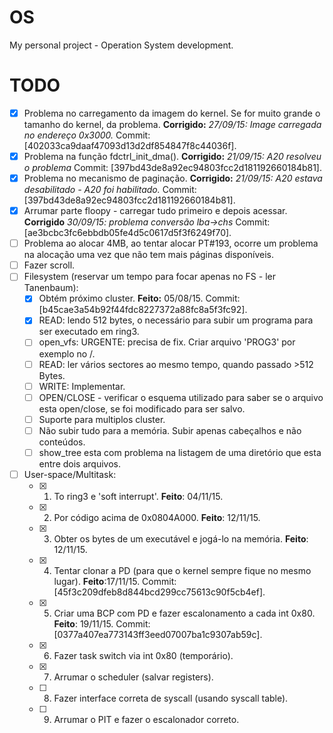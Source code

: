 # OS

My personal project - Operation System development.

# TODO
- [x] Problema no carregamento da imagem do kernel. Se for muito grande o tamanho do kernel, da problema. 
**Corrigido:** *27/09/15: Image carregada no endereço 0x3000.* Commit: [402033ca9daaf47093d13d2df854847f8c44036f].
- [x] Problema na função fdctrl_init_dma(). **Corrigido:** *21/09/15: A20 resolveu o problema* 
Commit: [397bd43de8a92ec94803fcc2d181192660184b81].
- [x] Problema no mecanismo de paginação. **Corrigido:** *21/09/15: A20 estava desabilitado - A20 foi habilitado.* Commit: [397bd43de8a92ec94803fcc2d181192660184b81].
- [x] Arrumar parte floopy - carregar tudo primeiro e depois acessar. **Corrigido** *30/09/15: problema conversão lba->chs* Commit: [ae3bcbc3fc6ebbdb05fe4d5c0617d5f3f6249f70].
- [ ] Problema ao alocar 4MB, ao tentar alocar PT#193, ocorre um problema na alocação uma vez que não tem mais páginas disponíveis. 
- [ ] Fazer scroll. 
- [ ] Filesystem (reservar um tempo para focar apenas no FS - ler Tanenbaum):
   - [x] Obtém próximo cluster. **Feito:** 05/08/15. Commit: [b45cae3a54b92f44fdc8227372a88fc8a5f3fc92]. 
   - [x] READ: lendo 512 bytes, o necessário para subir um programa para ser executado em ring3.
   - [ ] open_vfs: URGENTE: precisa de fix. Criar arquivo 'PROG3' por exemplo no /.
   - [ ] READ: ler vários sectores ao mesmo tempo, quando passado >512 Bytes.
   - [ ] WRITE: Implementar.
   - [ ] OPEN/CLOSE - verificar o esquema utilizado para saber se o arquivo esta open/close, se foi modificado para ser salvo.
   - [ ] Suporte para multiplos cluster.
   - [ ] Não subir tudo para a memória. Subir apenas cabeçalhos e não conteúdos.
   - [ ] show_tree esta com problema na listagem de uma diretório que esta entre dois arquivos.
- [ ] User-space/Multitask:
   - [x] 1) To ring3 e 'soft interrupt'. **Feito**: 04/11/15.
   - [x] 2) Por código acima de 0x0804A000. **Feito**: 12/11/15.
   - [x] 3) Obter os bytes de um executável e jogá-lo na memória. **Feito**: 12/11/15.
   - [x] 4) Tentar clonar a PD (para que o kernel sempre fique no mesmo lugar). **Feito**:17/11/15. Commit: [45f3c209dfeb8d844bcd299cc75613c90f5cb4ef].
   - [x] 5) Criar uma BCP com PD e fazer escalonamento a cada int 0x80. **Feito**: 19/11/15. Commit: [0377a407ea773143ff3eed07007ba1c9307ab59c]. 
   - [x] 6) Fazer task switch via int 0x80 (temporário).
   - [x] 7) Arrumar o scheduler (salvar registers).
   - [ ] 8) Fazer interface correta de syscall (usando syscall table).
   - [ ] 9) Arrumar o PIT e fazer o escalonador correto.
